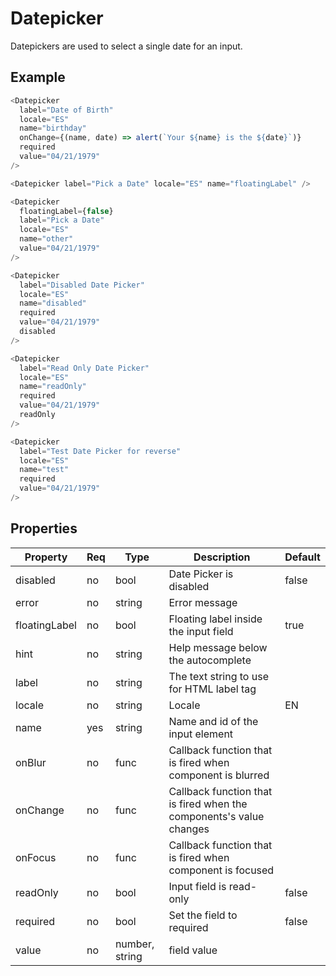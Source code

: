 # Datepicker

Datepickers are used to select a single date for an input.

## Example

```javascript
<Datepicker
  label="Date of Birth"
  locale="ES"
  name="birthday"
  onChange={(name, date) => alert(`Your ${name} is the ${date}`)}
  required
  value="04/21/1979"
/>

<Datepicker label="Pick a Date" locale="ES" name="floatingLabel" />

<Datepicker
  floatingLabel={false}
  label="Pick a Date"
  locale="ES"
  name="other"
  value="04/21/1979"
/>

<Datepicker
  label="Disabled Date Picker"
  locale="ES"
  name="disabled"
  required
  value="04/21/1979"
  disabled
/>

<Datepicker
  label="Read Only Date Picker"
  locale="ES"
  name="readOnly"
  required
  value="04/21/1979"
  readOnly
/>

<Datepicker
  label="Test Date Picker for reverse"
  locale="ES"
  name="test"
  required
  value="04/21/1979"
/>
```

## Properties

| Property      | Req | Type           | Description                                                         | Default |
| ------------- | --- | -------------- | ------------------------------------------------------------------- | ------- |
| disabled      | no  | bool           | Date Picker is disabled                                             | false   |
| error         | no  | string         | Error message                                                       |         |
| floatingLabel | no  | bool           | Floating label inside the input field                               | true    |
| hint          | no  | string         | Help message below the autocomplete                                 |         |
| label         | no  | string         | The text string to use for HTML label tag                           |         |
| locale        | no  | string         | Locale                                                              | EN      |
| name          | yes | string         | Name and id of the input element                                    |         |
| onBlur        | no  | func           | Callback function that is fired when component is blurred           |         |
| onChange      | no  | func           | Callback function that is fired when the components's value changes |         |
| onFocus       | no  | func           | Callback function that is fired when component is focused           |         |
| readOnly      | no  | bool           | Input field is read-only                                            | false   |
| required      | no  | bool           | Set the field to required                                           | false   |
| value         | no  | number, string | field value                                                         |         |
